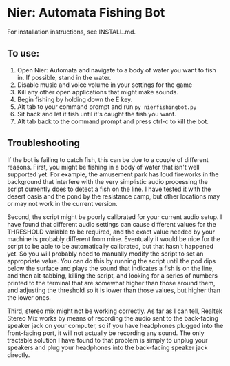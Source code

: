 # Nier: Automata Fishing Bot

For installation instructions, see INSTALL.md.

## To use:

1. Open Nier: Automata and navigate to a body of water you want to fish in. If possible, stand in the water.
2. Disable music and voice volume in your settings for the game
3. Kill any other open applications that might make sounds.
4. Begin fishing by holding down the E key.
4. Alt tab to your command prompt and run `py nierfishingbot.py`
5. Sit back and let it fish until it's caught the fish you want.
6. Alt tab back to the command prompt and press ctrl-c to kill the bot.

## Troubleshooting

If the bot is failing to catch fish, this can be due to a couple of different reasons. First, you might be fishing in a body of water that isn't well supported yet. For example, the amusement park has loud fireworks in the background that interfere with the very simplistic audio processing the script currently does to detect a fish on the line. I have tested it with the desert oasis and the pond by the resistance camp, but other locations may or may not work in the current version.

Second, the script might be poorly calibrated for your current audio setup. I have found that different audio settings can cause different values for the THRESHOLD variable to be required, and the exact value needed by your machine is probably different from mine. Eventually it would be nice for the script to be able to be automatically calibrated, but that hasn't happened yet. So you will probably need to manually modify the script to set an appropriate value. You can do this by running the script until the pod dips below the surface and plays the sound that indicates a fish is on the line, and then alt-tabbing, killing the script, and looking for a series of numbers printed to the terminal that are somewhat higher than those around them, and adjusting the threshold so it is lower than those values, but higher than the lower ones.

Third, stereo mix might not be working correctly. As far as I can tell, Realtek Stereo Mix works by means of recording the audio sent to the back-facing speaker jack on your computer, so if you have headphones plugged into the front-facing port, it will not actually be recording any sound. The only tractable solution I have found to that problem is simply to unplug your speakers and plug your headphones into the back-facing speaker jack directly.

